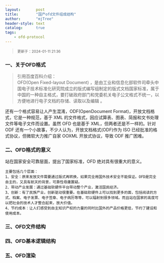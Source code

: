 ```yaml
---
layout:       post
title:        "国产ofd文件组成结构"
author:       "mjTree"
header-style: text
catalog:      true
tags:
    - ofd-protocol
---
```


><small>更新于：2024-01-11 21:36</small>


### 一、关于OFD格式

> 引用百度百科介绍：  
> OFD(Open Fixed-layout Document) ，是由工业和信息化部软件司牵头中国电子技术标准化研究院成立的版式编写组制定的版式文档国家标准，属于中国的一种自主格式，要打破政府部门和党委机关电子公文格式不统一，以方便地进行电子文档的存储、读取以及编辑 。

还有一个格式容易让人产生混淆，ODF(OpenDocument Format)，开放文档格式，它是一种规范，基于 XML 的文件格式，因应试算表、图表、简报和文书处理文件等电子文件而设置。虽然 OFD 也是基于 XML，但两者还是不一样的。针对 ODF 还有一个小故事，不少人认为，开放文档格式(ODF)作为 ISO 已经批准的格式协议，但微软大力推广自家 OOXML 开放式协议，导致 ODF 推广困难。  


### 二、OFD格式的意义

站在国家安全可靠层面，提出了国家标准，OFD 绝对具有很重大的意义。  

```shell
主要包括几个层面：
1、安全：原来发放文件需要通过版式再转换，如果完全用国外技术安全不能保证。OFD是完全自主的，又具有航天的背景，可靠性毋庸置疑。
2、带动产业发展：通过基础软硬件平台带动整个产业，激活国民经济。
3、创新：有了民族产业，创新驱动很重要。在基础软硬件上可以找到更多的面，包括阅读的方式、档案、电子发票、电子签章、电子病历等等，可以辐射到很多领域。而且站在国家的高度可以把社会的技术人才整合起来，放大价值。
4、节约成本：让人们感受到自主知识产权的力量的同时比国外的产品价格更低，节约了建设和使用成本。
```


### 三、OFD文件结构



### 四、OFD基本逻辑结构



### 五、OFD渲染





